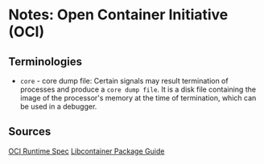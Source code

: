 # Notes: Open Container Initiative (OCI)

## Terminologies
- `core` - core dump file: Certain signals may result termination of processes
and produce a `core dump file`. It is a disk file containing the image of the processor's memory
at the time of termination, which can be used in a debugger.

## Sources
[OCI Runtime Spec](https://github.com/opencontainers/runtime-spec)
[Libcontainer Package Guide](https://gowalker.org/github.com/opencontainers/runc/libcontainer)
